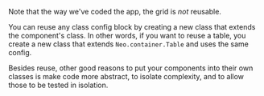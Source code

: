 Note that the way we've coded the app, the grid is _not_ reusable.

You can reuse any class config block by creating a new class that
extends the component's class. In other words, if you want to 
reuse a table, you create a new class that extends `Neo.container.Table`
and uses the same config.

Besides reuse, other good reasons to put your components into their own classes
is make code more abstract, to isolate complexity, and to allow
those to be tested in isolation. 